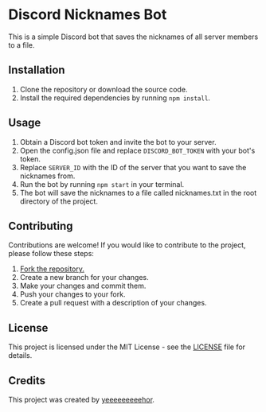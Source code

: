 # Discord Nicknames Bot
This is a simple Discord bot that saves the nicknames of all server members to a file.

## Installation
1. Clone the repository or download the source code.
2. Install the required dependencies by running `npm install`.

## Usage
1. Obtain a Discord bot token and invite the bot to your server.
2. Open the config.json file and replace `DISCORD_BOT_TOKEN` with your bot's token.
3. Replace `SERVER_ID` with the ID of the server that you want to save the nicknames from.
4. Run the bot by running `npm start` in your terminal.
5. The bot will save the nicknames to a file called nicknames.txt in the root directory of the project.

## Contributing
Contributions are welcome! If you would like to contribute to the project, please follow these steps:

1. [Fork the repository.](https://github.com/yeeeeeeeeehor/Discord-Member-Username/fork)
2. Create a new branch for your changes.
3. Make your changes and commit them.
4. Push your changes to your fork.
5. Create a pull request with a description of your changes.

## License
This project is licensed under the MIT License - see the [LICENSE](https://github.com/yeeeeeeeeehor/Discord-Member-Username/blob/main/LICENSE) file for details.

## Credits
This project was created by [yeeeeeeeeehor](https://github.com/yeeeeeeeeehor).
